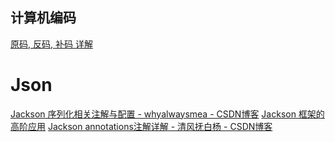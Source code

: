 ## 计算机编码

[原码, 反码, 补码 详解](https://www.cnblogs.com/zhangziqiu/archive/2011/03/30/ComputerCode.html)

# Json

[Jackson 序列化相关注解与配置 - whyalwaysmea - CSDN博客](https://blog.csdn.net/u013435893/article/details/79324416)
[Jackson 框架的高阶应用](https://www.ibm.com/developerworks/cn/java/jackson-advanced-application/index.html)
[Jackson annotations注解详解 - 清风抚白杨 - CSDN博客](https://blog.csdn.net/sdyy321/article/details/40298081)

